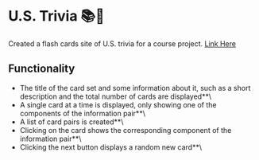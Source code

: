 # U.S. Trivia 📚🏫
Created a flash cards site of U.S. trivia for a course project. [Link Here](https://jmp.sh/MPJ4mCLo\'92)

## Functionality 
- The title of the card set and some information about it, such as a short description and the total number of cards are displayed**\
- A single card at a time is displayed, only showing one of the components of the information pair**\
- A list of card pairs is created**\
- Clicking on the card shows the corresponding component of the information pair**\
- Clicking the next button displays a random new card**\

